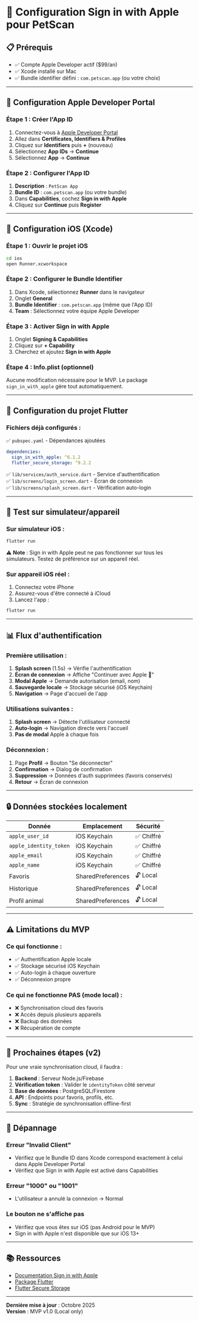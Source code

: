 # 🍏 Configuration Sign in with Apple pour PetScan

## 📋 Prérequis

- ✅ Compte Apple Developer actif ($99/an)
- ✅ Xcode installé sur Mac
- ✅ Bundle identifier défini : `com.petscan.app` (ou votre choix)

---

## 🔧 Configuration Apple Developer Portal

### Étape 1 : Créer l'App ID

1. Connectez-vous à [Apple Developer Portal](https://developer.apple.com/)
2. Allez dans **Certificates, Identifiers & Profiles**
3. Cliquez sur **Identifiers** puis **+** (nouveau)
4. Sélectionnez **App IDs** → **Continue**
5. Sélectionnez **App** → **Continue**

### Étape 2 : Configurer l'App ID

1. **Description** : `PetScan App`
2. **Bundle ID** : `com.petscan.app` (ou votre bundle)
3. Dans **Capabilities**, cochez **Sign in with Apple**
4. Cliquez sur **Continue** puis **Register**

---

## 📱 Configuration iOS (Xcode)

### Étape 1 : Ouvrir le projet iOS

```bash
cd ios
open Runner.xcworkspace
```

### Étape 2 : Configurer le Bundle Identifier

1. Dans Xcode, sélectionnez **Runner** dans le navigateur
2. Onglet **General**
3. **Bundle Identifier** : `com.petscan.app` (même que l'App ID)
4. **Team** : Sélectionnez votre équipe Apple Developer

### Étape 3 : Activer Sign in with Apple

1. Onglet **Signing & Capabilities**
2. Cliquez sur **+ Capability**
3. Cherchez et ajoutez **Sign in with Apple**

### Étape 4 : Info.plist (optionnel)

Aucune modification nécessaire pour le MVP. Le package `sign_in_with_apple` gère tout automatiquement.

---

## 🔑 Configuration du projet Flutter

### Fichiers déjà configurés :

✅ `pubspec.yaml` - Dépendances ajoutées

```yaml
dependencies:
  sign_in_with_apple: ^6.1.2
  flutter_secure_storage: ^9.2.2
```

✅ `lib/services/auth_service.dart` - Service d'authentification  
✅ `lib/screens/login_screen.dart` - Écran de connexion  
✅ `lib/screens/splash_screen.dart` - Vérification auto-login

---

## 🧪 Test sur simulateur/appareil

### Sur simulateur iOS :

```bash
flutter run
```

⚠️ **Note** : Sign in with Apple peut ne pas fonctionner sur tous les simulateurs. Testez de préférence sur un appareil réel.

### Sur appareil iOS réel :

1. Connectez votre iPhone
2. Assurez-vous d'être connecté à iCloud
3. Lancez l'app :

```bash
flutter run
```

---

## 📊 Flux d'authentification

### Première utilisation :

1. **Splash screen** (1.5s) → Vérifie l'authentification
2. **Écran de connexion** → Affiche "Continuer avec Apple 🍏"
3. **Modal Apple** → Demande autorisation (email, nom)
4. **Sauvegarde locale** → Stockage sécurisé (iOS Keychain)
5. **Navigation** → Page d'accueil de l'app

### Utilisations suivantes :

1. **Splash screen** → Détecte l'utilisateur connecté
2. **Auto-login** → Navigation directe vers l'accueil
3. **Pas de modal** Apple à chaque fois

### Déconnexion :

1. Page **Profil** → Bouton "Se déconnecter"
2. **Confirmation** → Dialog de confirmation
3. **Suppression** → Données d'auth supprimées (favoris conservés)
4. **Retour** → Écran de connexion

---

## 🔒 Données stockées localement

| Donnée                 | Emplacement       | Sécurité   |
| ---------------------- | ----------------- | ---------- |
| `apple_user_id`        | iOS Keychain      | ✅ Chiffré |
| `apple_identity_token` | iOS Keychain      | ✅ Chiffré |
| `apple_email`          | iOS Keychain      | ✅ Chiffré |
| `apple_name`           | iOS Keychain      | ✅ Chiffré |
| Favoris                | SharedPreferences | 🔓 Local   |
| Historique             | SharedPreferences | 🔓 Local   |
| Profil animal          | SharedPreferences | 🔓 Local   |

---

## ⚠️ Limitations du MVP

### Ce qui fonctionne :

- ✅ Authentification Apple locale
- ✅ Stockage sécurisé iOS Keychain
- ✅ Auto-login à chaque ouverture
- ✅ Déconnexion propre

### Ce qui ne fonctionne PAS (mode local) :

- ❌ Synchronisation cloud des favoris
- ❌ Accès depuis plusieurs appareils
- ❌ Backup des données
- ❌ Récupération de compte

---

## 🚀 Prochaines étapes (v2)

Pour une vraie synchronisation cloud, il faudra :

1. **Backend** : Serveur Node.js/Firebase
2. **Vérification token** : Valider le `identityToken` côté serveur
3. **Base de données** : PostgreSQL/Firestore
4. **API** : Endpoints pour favoris, profils, etc.
5. **Sync** : Stratégie de synchronisation offline-first

---

## 🐛 Dépannage

### Erreur "Invalid Client"

- Vérifiez que le Bundle ID dans Xcode correspond exactement à celui dans Apple Developer Portal
- Vérifiez que Sign in with Apple est activé dans Capabilities

### Erreur "1000" ou "1001"

- L'utilisateur a annulé la connexion → Normal

### Le bouton ne s'affiche pas

- Vérifiez que vous êtes sur iOS (pas Android pour le MVP)
- Sign in with Apple n'est disponible que sur iOS 13+

---

## 📚 Ressources

- [Documentation Sign in with Apple](https://developer.apple.com/sign-in-with-apple/)
- [Package Flutter](https://pub.dev/packages/sign_in_with_apple)
- [Flutter Secure Storage](https://pub.dev/packages/flutter_secure_storage)

---

**Dernière mise à jour** : Octobre 2025  
**Version** : MVP v1.0 (Local only)
